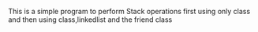 This is a simple program to perform Stack operations first using only class and then using class,linkedlist
and the friend class